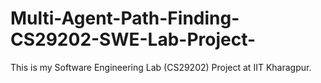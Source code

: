 # Multi-Agent-Path-Finding-CS29202-SWE-Lab-Project-
This is my Software Engineering Lab (CS29202) Project at IIT Kharagpur.
